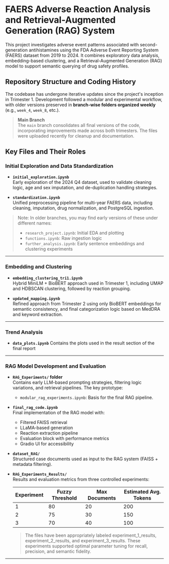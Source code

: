 # FAERS Adverse Reaction Analysis and Retrieval-Augmented Generation (RAG) System

This project investigates adverse event patterns associated with second-generation antihistamines using the FDA Adverse Event Reporting System (FAERS) dataset from 2019 to 2024. It combines exploratory data analysis, embedding-based clustering, and a Retrieval-Augmented Generation (RAG) model to support semantic querying of drug safety profiles.

## Repository Structure and Coding History

The codebase has undergone iterative updates since the project's inception in Trimester 1. Development followed a modular and experimental workflow, with older versions preserved in **branch-wise folders organized weekly** (e.g., `week_4`, `week_8`, etc.). 

> **Main Branch**  
The `main` branch consolidates all final versions of the code, incorporating improvements made across both trimesters. The files were uploaded recently for cleanup and documentation.

## Key Files and Their Roles

### Initial Exploration and Data Standardization

- **`initial_exploration.ipynb`**  
  Early exploration of the 2024 Q4 dataset, used to validate cleaning logic, age and sex imputation, and de-duplication handling strategies.

- **`standardization.ipynb`**  
  Unified preprocessing pipeline for multi-year FAERS data, including cleaning, imputation, drug normalization, and PostgreSQL ingestion.

> Note: In older branches, you may find early versions of these under different names:
> - `research_project.ipynb`: Initial EDA and plotting
> - `functions.ipynb`: Raw ingestion logic
> - `further_analysis.ipynb`: Early sentence embeddings and clustering experiments

---

### Embedding and Clustering

- **`embedding_clustering_tri1.ipynb`**  
  Hybrid MiniLM + BioBERT approach used in Trimester 1, including UMAP and HDBSCAN clustering, followed by reaction grouping.

- **`updated_mapping.ipynb`**  
  Refined approach from Trimester 2 using only BioBERT embeddings for semantic consistency, and final categorization logic based on MedDRA and keyword extraction.

---
### Trend Analysis
- **`data_plots.ipynb`**
  Contains the plots used in the result section of the final report
---
### RAG Model Development and Evaluation

- **`RAG_Experiments/` folder**  
  Contains early LLM-based prompting strategies, filtering logic variations, and retrieval pipelines. The key prototype:

  - `modular_rag_experiments.ipynb`: Basis for the final RAG pipeline.

- **`final_rag_code.ipynb`**  
  Final implementation of the RAG model with:
  - Filtered FAISS retrieval
  - LLaMA-based generation
  - Reaction extraction pipeline
  - Evaluation block with performance metrics
  - Gradio UI for accessibility

- **`dataset_RAG/`**  
  Structured case documents used as input to the RAG system (FAISS + metadata filtering).

- **`RAG_Experiments_Results/`**  
  Results and evaluation metrics from three controlled experiments:

  | **Experiment** | **Fuzzy Threshold** | **Max Documents** | **Estimated Avg. Tokens** |
  |----------------|---------------------|-------------------|----------------------------|
  | 1              | 80                  | 20                | 200                        |
  | 2              | 75                  | 30                | 150                        |
  | 3              | 70                  | 40                | 100                        |

  > The files have been appropriately labeled experiment_1_results, experiment_2_results, and experiment_3_results. These experiments supported optimal parameter tuning for recall, precision, and semantic fidelity.

---




